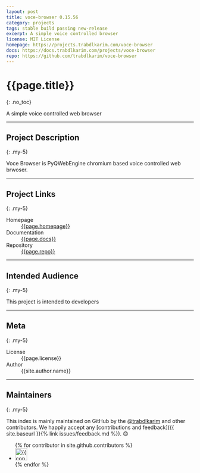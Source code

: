 ```yaml
---
layout: post
title: voce-browser 0.15.56
category: projects
tags: stable build passing new-release
excerpt: A simple voice controlled browser
license: MIT License
homepage: https://projects.trabdlkarim.com/voce-browser
docs: https://docs.trabdlkarim.com/projects/voce-browser
repo: https://github.com/trabdlkarim/voce-browser
---
```


#  <i class="fa fa-cube"></i> {{page.title}}
{: .no_toc}

A simple voice controlled web browser

---

## Project Description
{: .my-5}

Voce Browser is PyQWebEngine chromium based voice controlled web brwoser.

---

## Project Links
{: .my-5}

<dl>
  <dt> <i class="fa fa-info-circle"></i> Homepage</dt>
  <dd><a href="{{page.homepage}}" target="_blank">{{page.homepage}}</a></dd>
  <dt> <i class="fa fa-book"></i> Documentation</dt>
  <dd><a href="{{page.docs}}" target="_blank">{{page.docs}}</a></dd>
  <dt> <i class="fa fa-github"></i> Repository</dt>
  <dd><a href="{{page.repo}}" target="_blank">{{page.repo}}</a></dd>
</dl>

---

## Intended Audience
{: .my-5}

This project is intended to developers 

---

## Meta
{: .my-5}

<dl>
  <dt>License</dt>
  <dd>{{page.license}}</dd>
  <dt>Author</dt>
  <dd>{{site.author.name}}</dd>
</dl>

---

## Maintainers
{: .my-5}

This index is mainly maintained on GitHub by the <a href="https://github.com/trabdlkarim" target="_blank">@trabdlkarim</a> and other contributors. We happily accept any [contributions and feedback]({{ site.baseurl }}{% link issues/feedback.md %}). 😊

<ul class="list-style-none">
{% for contributor in site.github.contributors %}
  <li class="d-inline-block mr-1">
     <a href="{{ contributor.html_url }}"><img src="{{ contributor.avatar_url }}" width="32" height="32" alt="{{ contributor.login }}"/></a>
  </li>
{% endfor %}
</ul>
